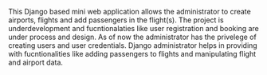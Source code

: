 This Django based mini web application allows the administrator to create airports, flights and add passengers in the flight(s). The project is underdevelopment and fucntionalaties like user registration and booking are under process and design. As of now the administrator has the privelege of creating users and user credentials. Django administrator helps in providing with fucntionalities like adding passengers to flights and manipulating flight and airport data. 
